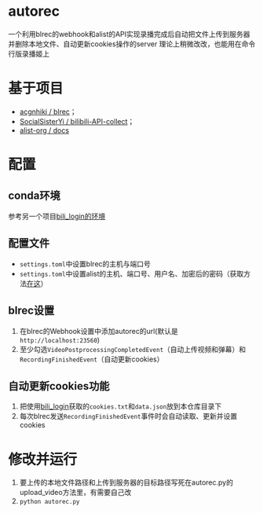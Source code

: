 # autorec
一个利用blrec的webhook和alist的API实现录播完成后自动把文件上传到服务器并删除本地文件、自动更新cookies操作的server
理论上稍微改改，也能用在命令行版录播姬上

# 基于项目
- [acgnhiki / blrec](https://github.com/acgnhiki/blrec)；
- [SocialSisterYi / bilibili-API-collect](https://github.com/SocialSisterYi/bilibili-API-collect)；
- [alist-org / docs](https://github.com/alist-org/docs)

# 配置
## conda环境
参考另一个项目[bili_login的环境](https://github.com/lue-trim/bilibiliLogin/blob/main/bili_login.yaml)
## 配置文件
- `settings.toml`中设置blrec的主机与端口号
- `settings.toml`中设置alist的主机、端口号、用户名、加密后的密码（获取方法[在这](https://alist-v3.apifox.cn/api-128101242)）
## blrec设置
1. 在blrec的Webhook设置中添加autorec的url(默认是`http://localhost:23560`)
2. 至少勾选`VideoPostprocessingCompletedEvent`（自动上传视频和弹幕）和`RecordingFinishedEvent`（自动更新cookies）
## 自动更新cookies功能
1. 把使用[bili_login](https://github.com/lue-trim/bilibiliLogin)获取的`cookies.txt`和`data.json`放到本仓库目录下
2. 每次blrec发送`RecordingFinishedEvent`事件时会自动读取、更新并设置cookies
# 修改并运行
1. 要上传的本地文件路径和上传到服务器的目标路径写死在autorec.py的upload_video方法里，有需要自己改
2. `python autorec.py`
